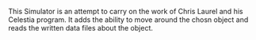 This Simulator is an attempt to carry on the work of Chris Laurel and his Celestia program.
It adds the ability to move around the chosn object and reads the written data files about
the object.
